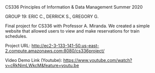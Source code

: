 CS336 Principles of Information & Data Management Summer 2020

GROUP 19: ERIC C., DERRICK S., GREGORY G.

Final project for CS336 with Professor A. Miranda. We created a simple website that allowed users to view and make reservations for train schedules.

Project URL: 
http://ec2-3-133-141-50.us-east-2.compute.amazonaws.com:8080/cs336project/

Video Demo Link (Youtube):
https://www.youtube.com/watch?v=cRkNimLWkcM&feature=youtu.be
